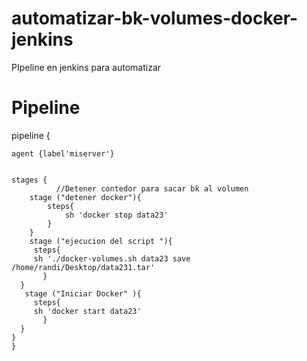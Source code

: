 # automatizar-bk-volumes-docker-jenkins
PIpeline en jenkins para automatizar 

# Pipeline 

pipeline {
     
    agent {label'miserver'}
    
    
    stages {
              //Detener contedor para sacar bk al volumen
        stage ("detener docker"){
            steps{ 
                sh 'docker stop data23'
            }
        }      
        stage ("ejecucion del script "){
         steps{ 
         sh './docker-volumes.sh data23 save /home/randi/Desktop/data231.tar'
           }
      }
       stage ("Iniciar Docker" ){
         steps{ 
         sh 'docker start data23'
           }
      }
    }
    }
  
  

